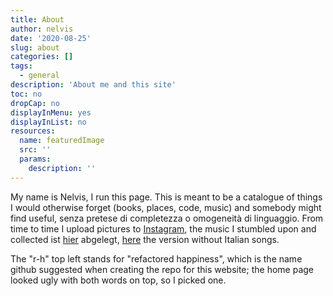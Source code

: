 ```yaml
---
title: About
author: nelvis
date: '2020-08-25'
slug: about
categories: []
tags:
  - general
description: 'About me and this site'
toc: no
dropCap: no
displayInMenu: yes
displayInList: no
resources:
  name: featuredImage
  src: ''
  params:
    description: ''
---
```


My name is Nelvis, I run this page. This is meant to be a catalogue of things I would otherwise forget (books, places, code, music) and somebody might find useful, senza pretese di completezza o omogeneità di linguaggio. From time to time I upload pictures to [Instagram](https://www.instagram.com/ink.wis/), the music I stumbled upon and collected ist [hier](https://open.spotify.com/playlist/1Jk7PEmJVdcC9Nx3ifFhKR?si=ETT74dW7TRCxnseJHit-EA) abgelegt, [here](https://open.spotify.com/playlist/6z9iLx7QFRUr107R5oLhgo?si=eFHn4a36TWy3aQOhyCHQyg) the version without Italian songs. 

The "r-h" top left stands for "refactored happiness", which is the name github suggested when creating the repo for this website; the home page looked ugly with both words on top, so I picked one.